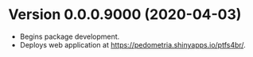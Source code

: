 # Version 0.0.0.9000 (2020-04-03)

* Begins package development.
* Deploys web application at https://pedometria.shinyapps.io/ptfs4br/.
